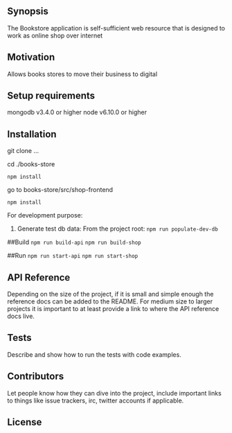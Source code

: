 ## Synopsis
The Bookstore application is self-sufficient web resource
 that is designed to work as online shop over internet

## Motivation

Allows books stores to move their business to digital

## Setup requirements

mongodb v3.4.0 or higher
node v6.10.0 or higher

## Installation

git clone ...

cd ./books-store

`npm install`

go to books-store/src/shop-frontend

`npm install`

For development purpose:

1. Generate test db data:
    From the project root:
        `npm run populate-dev-db`

##Build
`npm run build-api`
`npm run build-shop`

##Run
`npm run start-api`
`npm run start-shop`

## API Reference

Depending on the size of the project, if it is small and simple enough the reference docs can be added to the README. For medium size to larger projects it is important to at least provide a link to where the API reference docs live.

## Tests

Describe and show how to run the tests with code examples.

## Contributors

Let people know how they can dive into the project, include important links to things like issue trackers, irc, twitter accounts if applicable.

## License
